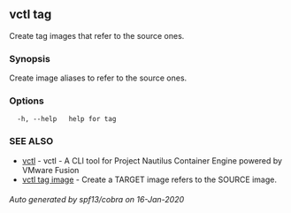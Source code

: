 ## vctl tag

Create tag images that refer to the source ones.

### Synopsis

Create image aliases to refer to the source ones.

### Options

```
  -h, --help   help for tag
```

### SEE ALSO

* [vctl](vctl.md)	 - vctl - A CLI tool for Project Nautilus Container Engine powered by VMware Fusion
* [vctl tag image](vctl_tag_image.md)	 - Create a TARGET image refers to the SOURCE image.

###### Auto generated by spf13/cobra on 16-Jan-2020
